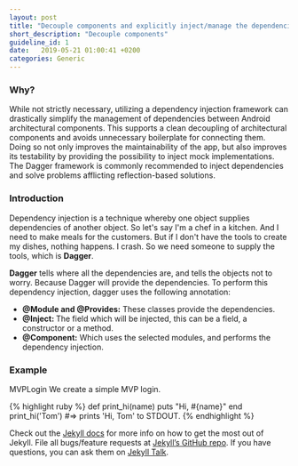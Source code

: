 ```yaml
---
layout: post
title: "Decouple components and explicitly inject/manage the dependencies among them"
short_description: "Decouple components"
guideline_id: 1
date:   2019-05-21 01:00:41 +0200
categories: Generic
---
```

<h3>Why?</h3>
While not strictly necessary, utilizing a dependency injection framework
can drastically simplify the management of dependencies between Android architectural components. 
This supports a clean decoupling of architectural components and avoids unnecessary boilerplate for connecting them.
 Doing so not only improves the maintainability of the app, but also improves its testability by providing the possibility 
 to inject mock implementations. The Dagger framework is commonly recommended to inject dependencies and solve problems 
 afflicting reflection-based solutions.

<h3>Introduction</h3>
Dependency injection is a technique whereby one object supplies dependencies of another object.
So let's say I'm a chef in a kitchen. And I need to make meals for the customers.
But if I don't have the tools to create my dishes, nothing happens. I crash.
So we need someone to supply the tools, which is <b>Dagger</b>.

<b>Dagger</b> tells where all the dependencies are, and tells the objects not to worry. Because Dagger will provide the 
dependencies. To perform this dependency injection, dagger uses the following annotation:

<ul>
  <li><b>@Module and @Provides:</b> These classes provide the dependencies.</li>
  <li><b>@Inject: </b> The field which will be injected, this can be a field, a constructor or a method.</li>
  <li><b>@Component:</b> Which uses the selected modules, and performs the dependency injection.</li>
</ul>



<h3>Example</h3>
MVPLogin
We create a simple MVP login. 

{% highlight ruby %}
def print_hi(name)
  puts "Hi, #{name}"
end
print_hi('Tom')
#=> prints 'Hi, Tom' to STDOUT.
{% endhighlight %}

Check out the [Jekyll docs][jekyll-docs] for more info on how to get the most out of Jekyll. File all bugs/feature requests at [Jekyll’s GitHub repo][jekyll-gh]. If you have questions, you can ask them on [Jekyll Talk][jekyll-talk].

[jekyll-docs]: https://jekyllrb.com/docs/home
[jekyll-gh]:   https://github.com/jekyll/jekyll
[jekyll-talk]: https://talk.jekyllrb.com/
